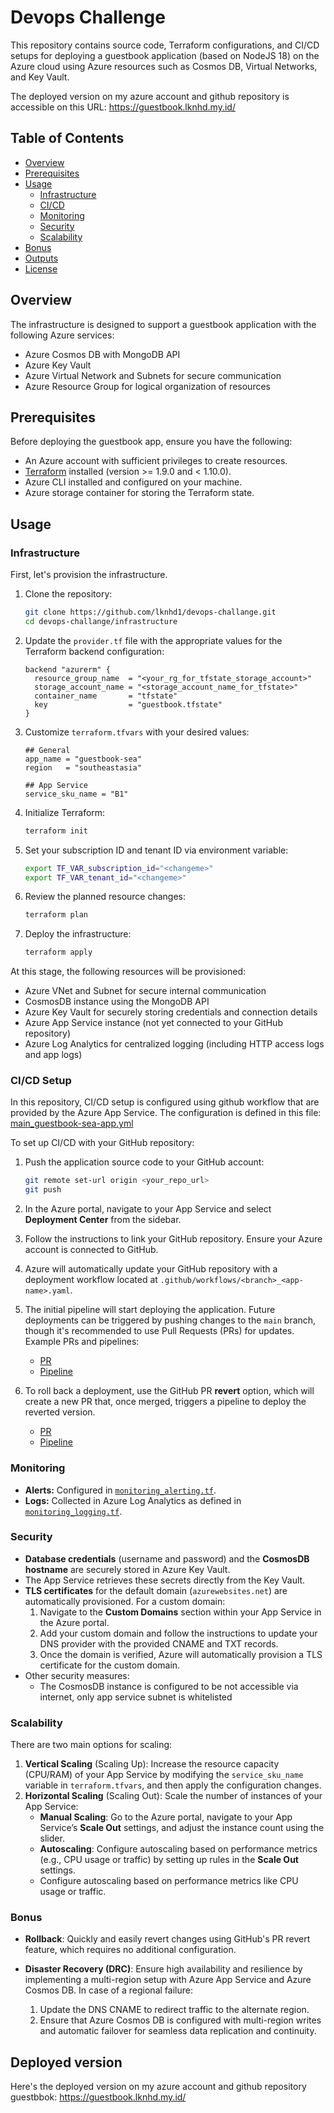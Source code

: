 # Devops Challenge

This repository contains source code, Terraform configurations, and CI/CD setups for deploying a guestbook application (based on NodeJS 18) on the Azure cloud using Azure resources such as Cosmos DB, Virtual Networks, and Key Vault.

The deployed version on my azure account and github repository is accessible on this URL: https://guestbook.lknhd.my.id/

## Table of Contents

- [Overview](#overview)
- [Prerequisites](#prerequisites)
- [Usage](#usage)
  - [Infrastructure](#infrastructure)
  - [CI/CD](#cicd)
  - [Monitoring](#monitoring)
  - [Security](#security)
  - [Scalability](#scalability)
- [Bonus](#bonus)
- [Outputs](#outputs)
- [License](#license)

## Overview

The infrastructure is designed to support a guestbook application with the following Azure services:
- Azure Cosmos DB with MongoDB API
- Azure Key Vault
- Azure Virtual Network and Subnets for secure communication
- Azure Resource Group for logical organization of resources

## Prerequisites

Before deploying the guestbook app, ensure you have the following:

- An Azure account with sufficient privileges to create resources.
- [Terraform](https://www.terraform.io/downloads.html) installed (version >= 1.9.0 and < 1.10.0).
- Azure CLI installed and configured on your machine.
- Azure storage container for storing the Terraform state.

## Usage

### Infrastructure

First, let's provision the infrastructure.

1. Clone the repository:
   ```bash
   git clone https://github.com/lknhd1/devops-challange.git
   cd devops-challange/infrastructure
   ```

1. Update the `provider.tf` file with the appropriate values for the Terraform backend configuration:
    
    ```hcl
    backend "azurerm" {
      resource_group_name  = "<your_rg_for_tfstate_storage_account>"
      storage_account_name = "<storage_account_name_for_tfstate>"
      container_name       = "tfstate"
      key                  = "guestbook.tfstate"
    }
    ```
    
2. Customize `terraform.tfvars` with your desired values:
    
    ```hcl
    ## General
    app_name = "guestbook-sea"
    region   = "southeastasia"
    
    ## App Service
    service_sku_name = "B1"
    ```
    
3. Initialize Terraform:
    
    ```bash
    terraform init
    ```
    
3. Set your subscription ID and tenant ID via environment variable:
    ```bash
    export TF_VAR_subscription_id="<changeme>"
    export TF_VAR_tenant_id="<changeme>"
    ```

4. Review the planned resource changes:
    
    ```bash
    terraform plan
    ```
    
5. Deploy the infrastructure:
    
    ```bash
    terraform apply
    ```
    

At this stage, the following resources will be provisioned:

- Azure VNet and Subnet for secure internal communication
- CosmosDB instance using the MongoDB API
- Azure Key Vault for securely storing credentials and connection details
- Azure App Service instance (not yet connected to your GitHub repository)
- Azure Log Analytics for centralized logging (including HTTP access logs and app logs)

### CI/CD Setup

In this repository, CI/CD setup is configured using github workflow that are provided by the Azure App Service. The configuration is defined in this file: [main_guestbook-sea-app.yml](.github/workflows/main_guestbook-sea-app.yml)

To set up CI/CD with your GitHub repository:

1. Push the application source code to your GitHub account:
    
    ```bash
    git remote set-url origin <your_repo_url>
    git push
    ```
    
2. In the Azure portal, navigate to your App Service and select **Deployment Center** from the sidebar.
3. Follow the instructions to link your GitHub repository. Ensure your Azure account is connected to GitHub.
4. Azure will automatically update your GitHub repository with a deployment workflow located at `.github/workflows/<branch>_<app-name>.yaml`.
5. The initial pipeline will start deploying the application. Future deployments can be triggered by pushing changes to the `main` branch, though it's recommended to use Pull Requests (PRs) for updates. Example PRs and pipelines:
    - [PR](https://github.com/lknhd1/devops-challenge/pull/4)
    - [Pipeline](https://github.com/lknhd1/devops-challange/actions/runs/10858991043)
6. To roll back a deployment, use the GitHub PR **revert** option, which will create a new PR that, once merged, triggers a pipeline to deploy the reverted version.
    - [PR](https://github.com/lknhd1/devops-challenge/pull/5)
    - [Pipeline](https://github.com/lknhd1/devops-challange/actions/runs/10859074690)

### Monitoring

- **Alerts:** Configured in [`monitoring_alerting.tf`](https://www.notion.so/lknhd/infrastructure/monitoring_alerting.tf).
- **Logs:** Collected in Azure Log Analytics as defined in [`monitoring_logging.tf`](https://www.notion.so/lknhd/infrastructure/monitoring_logging.tf).


### Security

- **Database credentials** (username and password) and the **CosmosDB hostname** are securely stored in Azure Key Vault.
- The App Service retrieves these secrets directly from the Key Vault.
- **TLS certificates** for the default domain (`azurewebsites.net`) are automatically provisioned. For a custom domain:
    1. Navigate to the **Custom Domains** section within your App Service in the Azure portal.
    2. Add your custom domain and follow the instructions to update your DNS provider with the provided CNAME and TXT records.
    3. Once the domain is verified, Azure will automatically provision a TLS certificate for the custom domain.
- Other security measures:
  - The CosmosDB instance is configured to be not accessible via internet, only app service subnet is whitelisted

### Scalability

There are two main options for scaling:

1. **Vertical Scaling** (Scaling Up): Increase the resource capacity (CPU/RAM) of your App Service by modifying the `service_sku_name` variable in `terraform.tfvars`, and then apply the configuration changes.
2. **Horizontal Scaling** (Scaling Out): Scale the number of instances of your App Service:
    - **Manual Scaling**: Go to the Azure portal, navigate to your App Service’s **Scale Out** settings, and adjust the instance count using the slider.
    - **Autoscaling**: Configure autoscaling based on performance metrics (e.g., CPU usage or traffic) by setting up rules in the **Scale Out** settings.
    - Configure autoscaling based on performance metrics like CPU usage or traffic.


### Bonus

- **Rollback**: Quickly and easily revert changes using GitHub's PR revert feature, which requires no additional configuration.
- **Disaster Recovery (DRC)**: Ensure high availability and resilience by implementing a multi-region setup with Azure App Service and Azure Cosmos DB. In case of a regional failure:

  1. Update the DNS CNAME to redirect traffic to the alternate region.
  2. Ensure that Azure Cosmos DB is configured with multi-region writes and automatic failover for seamless data replication and continuity.


## Deployed version

Here's the deployed version on my azure account and github repository guestbbok: https://guestbook.lknhd.my.id/